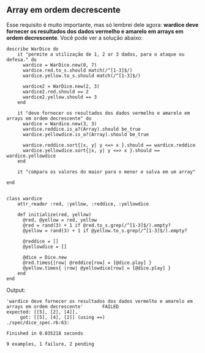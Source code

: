 ## Array em ordem decrescente

Esse requisito é muito importante, mas só lembrei dele agora: **wardice deve fornecer os resultados dos dados vermelho e amarelo em arrays em ordem decrescente**. Você pode ver a solução abaixo: 

	describe WarDice do
		it "permite a utilização de 1, 2 or 3 dados, para o ataque ou defesa." do
		  wardice = WarDice.new(0, 7)
		  wardice.red.to_s.should match(/^[1-3]$/)
		  wardice.yellow.to_s.should match(/^[1-3]$/)

		  wardice2 = WarDice.new(2, 3)
		  wardice2.red.should == 2
		  wardice2.yellow.should == 3
		end
	
		it "deve fornecer os resultados dos dados vermelho e amarelo em arrays em ordem decrescente" do
		  wardice = Wardice.new(3, 3)
		  wardice.reddice.is_a?(Array).should be_true
		  wardice.yellowdice.is_a?(Array).should be_true
		
		  wardice.reddice.sort{|x, y| y <=> x }.should == wardice.reddice
		  wardice.yellowdice.sort{|x, y| y <=> x }.should == wardice.yellowdice
		end
	
		it "compara os valores do maior para o menor e salva em um array"

	end


	class wardice 
		attr_reader :red, :yellow, :reddice, :yellowdice

		def initialize(red, yellow)
		  @red, @yellow = red, yellow
		  @red = rand(3) + 1 if @red.to_s.grep(/^[1-3]$/).empty?
		  @yellow = rand(3) + 1 if @yellow.to_s.grep(/^[1-3]$/).empty?
		
		  @reddice = []
		  @yellowdice = []
		
		  @dice = Dice.new		
		  @red.times{|row| @reddice[row] = [@dice.play] }
		  @yellow.times{ |row| @yellowdice[row] = [@dice.play] }
		end
	end

Output:

	'wardice deve fornecer os resultados dos dados vermelho e amarelo em arrays em ordem decrescente' 		FAILED
	expected: [[5], [2], [4]],
	     got: [[5], [4], [2]] (using ==)
	./spec/dice_spec.rb:63:

	Finished in 0.035218 seconds

	9 examples, 1 failure, 2 pending
